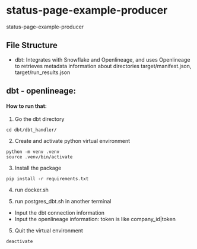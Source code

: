 # status-page-example-producer

status-page-example-producer

## File Structure

- dbt: Integrates with Snowflake and Openlineage, and uses Openlineage to retrieves metadata information about directories target/manifest.json, target/run_results.json

## dbt - openlineage:

#### How to run that:

1. Go the dbt directory

```
cd dbt/dbt_handler/
```

2. Create and activate python virtual environment

```
python -m venv .venv
source .venv/bin/activate
```

3. Install the package

```
pip install -r requirements.txt
```

4. run docker.sh

5. run postgres_dbt.sh in another terminal

- Input the dbt connection information
- Input the openlineage information: token is like company_id|token

5. Quit the virtual environment

```
deactivate
```
